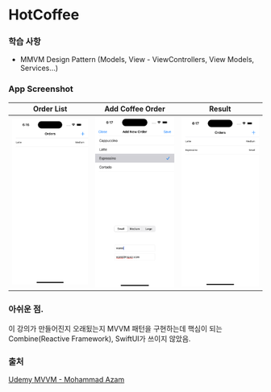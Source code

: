# HotCoffee

### 학습 사항
- MMVM Design Pattern (Models, View - ViewControllers, View Models, Services...)

   
### App Screenshot
|Order List|Add Coffee Order|Result|
|-|-|-|
|![](./Screenshot/1.png)|![](./Screenshot/2.png)|![](./Screenshot/3.png)|


### 아쉬운 점.
이 강의가 만들어진지 오래됬는지 MVVM 패턴을 구현하는데 핵심이 되는 Combine(Reactive Framework), SwiftUI가 쓰이지 않았음.

### 출처
[Udemy MVVM - Mohammad Azam](https://www.udemy.com/course/mastering-mvvm-for-ios/)